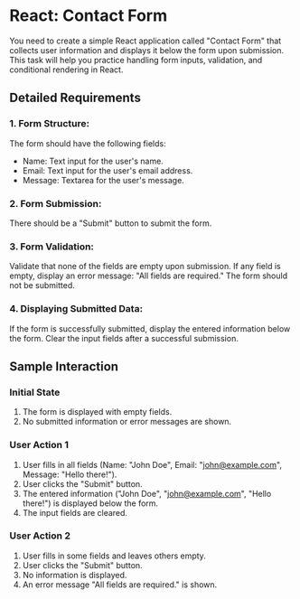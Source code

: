 # React: Contact Form

You need to create a simple React application called "Contact Form" that collects user information and displays it below the form upon submission. This task will help you practice handling form inputs, validation, and conditional rendering in React.

## Detailed Requirements

### 1. Form Structure:
The form should have the following fields:
- Name: Text input for the user's name.
- Email: Text input for the user's email address.
- Message: Textarea for the user's message.

### 2. Form Submission:
There should be a "Submit" button to submit the form.

### 3. Form Validation:
Validate that none of the fields are empty upon submission.
If any field is empty, display an error message: "All fields are required." The form should not be submitted.

### 4. Displaying Submitted Data:
If the form is successfully submitted, display the entered information below the form.
Clear the input fields after a successful submission.

## Sample Interaction

### Initial State
1. The form is displayed with empty fields.
2. No submitted information or error messages are shown.

### User Action 1
1. User fills in all fields (Name: "John Doe", Email: "john@example.com", Message: "Hello there!").
2. User clicks the "Submit" button.
3. The entered information ("John Doe", "john@example.com", "Hello there!") is displayed below the form.
4. The input fields are cleared.

### User Action 2
1. User fills in some fields and leaves others empty.
2. User clicks the "Submit" button.
3. No information is displayed.
4. An error message "All fields are required." is shown.
